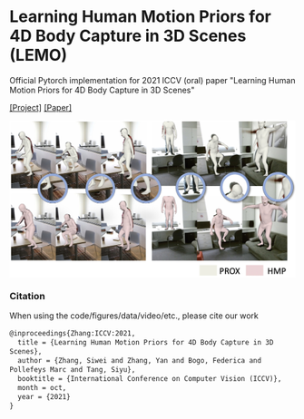 # Learning Human Motion Priors for 4D Body Capture in 3D Scenes (LEMO)
Official Pytorch implementation for 2021 ICCV (oral) paper "Learning Human Motion Priors for 4D Body Capture in 3D Scenes"

[[Project]](https://todo.html) [[Paper]](https://arxiv.org/todo.pdf)

<img src="images/teaser.jpg" width = 900 align=middle>









### Citation

When using the code/figures/data/video/etc., please cite our work
```
@inproceedings{Zhang:ICCV:2021,
  title = {Learning Human Motion Priors for 4D Body Capture in 3D Scenes},
  author = {Zhang, Siwei and Zhang, Yan and Bogo, Federica and Pollefeys Marc and Tang, Siyu},
  booktitle = {International Conference on Computer Vision (ICCV)},
  month = oct,
  year = {2021}
}
```

